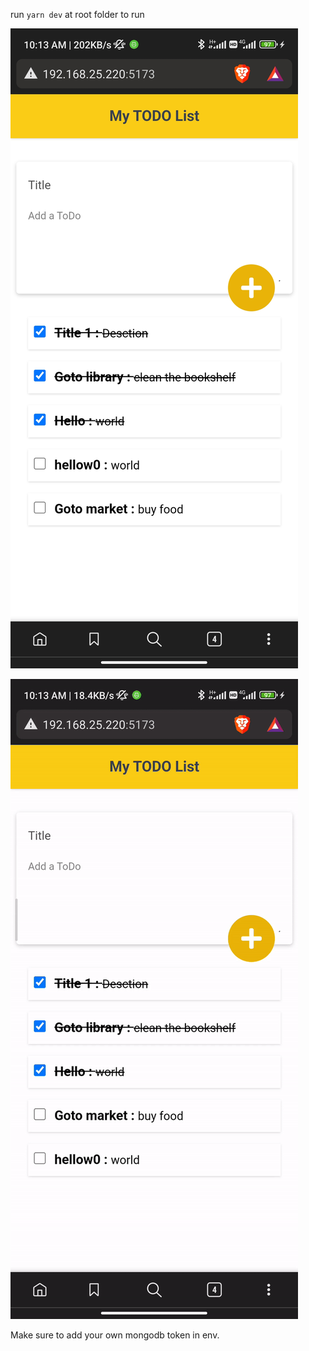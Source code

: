 run `yarn dev` at root folder to run

![Frontend screenshot](assets/frontend-ss.jpg)

![Drag and drop gif](assets/dnd.gif)

Make sure to add your own mongodb token in env.


